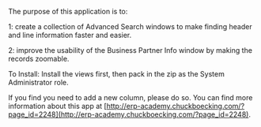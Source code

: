 The purpose of this application is to:

1: create a collection of Advanced Search windows to make finding header and line information faster and easier.

2: improve the usability of the Business Partner Info window by making the records zoomable.

To Install:
Install the views first, then pack in the zip as the System Administrator role.

If you find you need to add a new column, please do so. You can find more information about this app at [http://erp-academy.chuckboecking.com/?page_id=2248](http://erp-academy.chuckboecking.com/?page_id=2248).